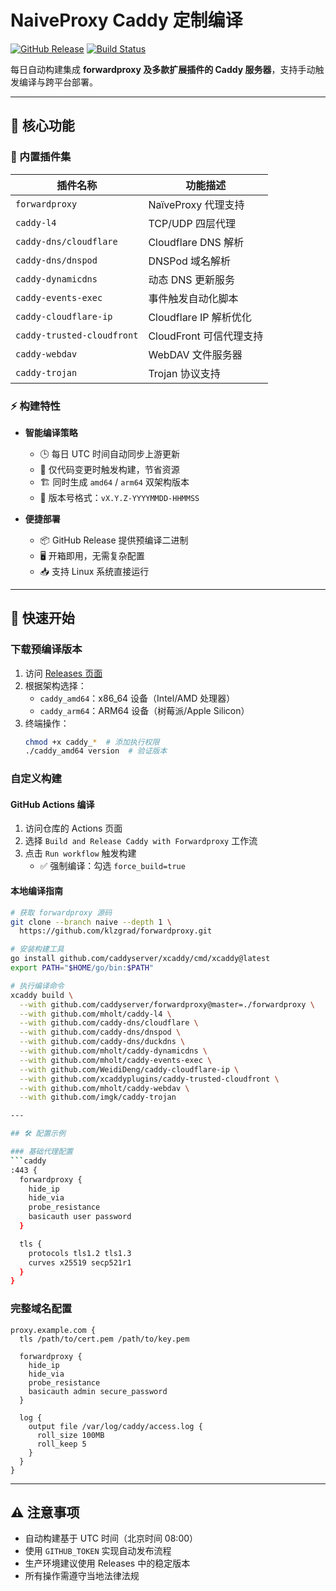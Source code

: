 # NaiveProxy Caddy 定制编译

[![GitHub Release](https://img.shields.io/github/v/release/wekingchen/mycaddy?style=flat-square&logo=github)](https://github.com/wekingchen/mycaddy/releases)
[![Build Status](https://img.shields.io/github/actions/workflow/status/wekingchen/mycaddy/build-caddy.yml?branch=main&style=flat-square&logo=github-actions)](https://github.com/wekingchen/mycaddy/actions)

每日自动构建集成 **forwardproxy 及多款扩展插件的 Caddy 服务器**，支持手动触发编译与跨平台部署。

---

## 🌟 核心功能

### 🧩 内置插件集
| 插件名称                      | 功能描述                   |
|-------------------------------|--------------------------|
| `forwardproxy`                | NaïveProxy 代理支持       |
| `caddy-l4`                    | TCP/UDP 四层代理          |
| `caddy-dns/cloudflare`        | Cloudflare DNS 解析       |
| `caddy-dns/dnspod`            | DNSPod 域名解析           |
| `caddy-dynamicdns`            | 动态 DNS 更新服务         |
| `caddy-events-exec`           | 事件触发自动化脚本         |
| `caddy-cloudflare-ip`         | Cloudflare IP 解析优化    |
| `caddy-trusted-cloudfront`    | CloudFront 可信代理支持   |
| `caddy-webdav`                | WebDAV 文件服务器         |
| `caddy-trojan`                | Trojan 协议支持           |

### ⚡ 构建特性
- **智能编译策略**
  - 🕒 每日 UTC 时间自动同步上游更新
  - 🔄 仅代码变更时触发构建，节省资源
  - 🏗️ 同时生成 `amd64` / `arm64` 双架构版本
  - 📌 版本号格式：`vX.Y.Z-YYYYMMDD-HHMMSS`

- **便捷部署**
  - 📦 GitHub Release 提供预编译二进制
  - 🖥️ 开箱即用，无需复杂配置
  - 📥 支持 Linux 系统直接运行

---

## 🚀 快速开始

### 下载预编译版本
1. 访问 [Releases 页面](https://github.com/wekingchen/mycaddy/releases)
2. 根据架构选择：
   - `caddy_amd64`：x86_64 设备（Intel/AMD 处理器）
   - `caddy_arm64`：ARM64 设备（树莓派/Apple Silicon）
3. 终端操作：
   ```bash
   chmod +x caddy_*  # 添加执行权限
   ./caddy_amd64 version  # 验证版本

### 自定义构建
#### GitHub Actions 编译
1. 访问仓库的 Actions 页面
2. 选择 `Build and Release Caddy with Forwardproxy` 工作流
3. 点击 `Run workflow` 触发构建
   - ✅ 强制编译：勾选 `force_build=true`

#### 本地编译指南
```bash
# 获取 forwardproxy 源码
git clone --branch naive --depth 1 \
  https://github.com/klzgrad/forwardproxy.git

# 安装构建工具
go install github.com/caddyserver/xcaddy/cmd/xcaddy@latest
export PATH="$HOME/go/bin:$PATH"

# 执行编译命令
xcaddy build \
  --with github.com/caddyserver/forwardproxy@master=./forwardproxy \
  --with github.com/mholt/caddy-l4 \
  --with github.com/caddy-dns/cloudflare \
  --with github.com/caddy-dns/dnspod \
  --with github.com/caddy-dns/duckdns \
  --with github.com/mholt/caddy-dynamicdns \
  --with github.com/mholt/caddy-events-exec \
  --with github.com/WeidiDeng/caddy-cloudflare-ip \
  --with github.com/xcaddyplugins/caddy-trusted-cloudfront \
  --with github.com/mholt/caddy-webdav \
  --with github.com/imgk/caddy-trojan

---

## 🛠️ 配置示例

### 基础代理配置
```caddy
:443 {
  forwardproxy {
    hide_ip
    hide_via
    probe_resistance
    basicauth user password
  }

  tls {
    protocols tls1.2 tls1.3
    curves x25519 secp521r1
  }
}
```

### 完整域名配置
```caddy
proxy.example.com {
  tls /path/to/cert.pem /path/to/key.pem
  
  forwardproxy {
    hide_ip
    hide_via
    probe_resistance
    basicauth admin secure_password
  }

  log {
    output file /var/log/caddy/access.log {
      roll_size 100MB
      roll_keep 5
    }
  }
}
```

---

## ⚠️ 注意事项
- 自动构建基于 UTC 时间（北京时间 08:00）
- 使用 `GITHUB_TOKEN` 实现自动发布流程
- 生产环境建议使用 Releases 中的稳定版本
- 所有操作需遵守当地法律法规
